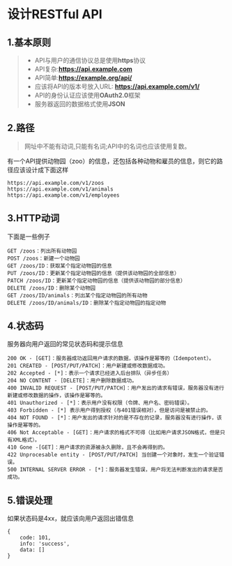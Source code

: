 设计RESTful API
===============

## 1.基本原则 ##
> - API与用户的通信协议总是使用**https**协议
> - API复杂:**https://api.example.com**
> - API简单:**https://example.org/api/**
> - 应该将API的版本号放入URL: **https://api.example.com/v1/**
> - API的身份认证应该使用**OAuth2.0**框架
> - 服务器返回的数据格式使用**JSON**

## 2.路径 ##
>网址中不能有动词,只能有名词;API中的名词也应该使用复数。

有一个API提供动物园（zoo）的信息，还包括各种动物和雇员的信息，则它的路径应该设计成下面这样

	https://api.example.com/v1/zoos
	https://api.example.com/v1/animals
	https://api.example.com/v1/employees

## 3.HTTP动词 ##
下面是一些例子

	GET /zoos：列出所有动物园
	POST /zoos：新建一个动物园
	GET /zoos/ID：获取某个指定动物园的信息
	PUT /zoos/ID：更新某个指定动物园的信息（提供该动物园的全部信息）
	PATCH /zoos/ID：更新某个指定动物园的信息（提供该动物园的部分信息）
	DELETE /zoos/ID：删除某个动物园
	GET /zoos/ID/animals：列出某个指定动物园的所有动物
	DELETE /zoos/ID/animals/ID：删除某个指定动物园的指定动物

## 4.状态码 ##
服务器向用户返回的常见状态码和提示信息

	200 OK - [GET]：服务器成功返回用户请求的数据，该操作是幂等的（Idempotent）。
	201 CREATED - [POST/PUT/PATCH]：用户新建或修改数据成功。
	202 Accepted - [*]：表示一个请求已经进入后台排队（异步任务）
	204 NO CONTENT - [DELETE]：用户删除数据成功。
	400 INVALID REQUEST - [POST/PUT/PATCH]：用户发出的请求有错误，服务器没有进行新建或修改数据的操作，该操作是幂等的。
	401 Unauthorized - [*]：表示用户没有权限（令牌、用户名、密码错误）。
	403 Forbidden - [*] 表示用户得到授权（与401错误相对），但是访问是被禁止的。
	404 NOT FOUND - [*]：用户发出的请求针对的是不存在的记录，服务器没有进行操作，该操作是幂等的。
	406 Not Acceptable - [GET]：用户请求的格式不可得（比如用户请求JSON格式，但是只有XML格式）。
	410 Gone -[GET]：用户请求的资源被永久删除，且不会再得到的。
	422 Unprocesable entity - [POST/PUT/PATCH] 当创建一个对象时，发生一个验证错误。
	500 INTERNAL SERVER ERROR - [*]：服务器发生错误，用户将无法判断发出的请求是否成功。

## 5.错误处理 ##
如果状态码是4xx，就应该向用户返回出错信息

	{
		code: 101,
		info: 'success',
		data: []
	}
